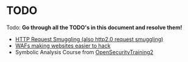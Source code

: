 # TODO

Todo: **Go through all the TODO's in this document and resolve them!**

* [HTTP Request Smuggling (also http2.0 request smuggling)](https://portswigger.net/research/http2)
* [WAFs making websites easier to hack](https://portswigger.net/research/when-security-features-collide)
* Symbolic Analysis Course from [OpenSecurityTraining2](https://p.ost2.fyi/courses/course-v1:OpenSecurityTraining2+RE3201\_symexec+2021\_V1/about)
